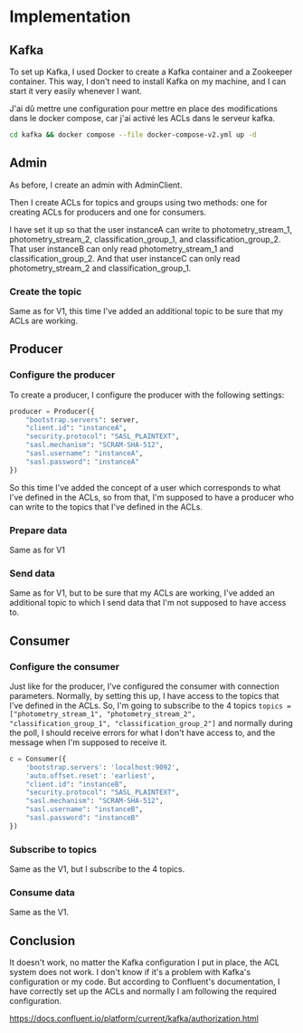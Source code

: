 # Implementation

## Kafka

To set up Kafka, I used Docker to create a Kafka container and a Zookeeper container. This way, I don't need to install Kafka on my machine, and I can start it very easily whenever I want.

J'ai dû mettre une configuration pour mettre en place des modifications dans le docker compose, car j'ai activé les ACLs dans le serveur kafka.

```bash
cd kafka && docker compose --file docker-compose-v2.yml up -d 
```

## Admin

As before, I create an admin with AdminClient.

Then I create ACLs for topics and groups using two methods: one for creating ACLs for producers and one for consumers.

I have set it up so that the user instanceA can write to photometry_stream_1, photometry_stream_2, classification_group_1, and classification_group_2. That user instanceB can only read photometry_stream_1 and classification_group_2. And that user instanceC can only read photometry_stream_2 and classification_group_1.

### Create the topic
Same as for V1, this time I've added an additional topic to be sure that my ACLs are working.

## Producer

### Configure the producer

To create a producer, I configure the producer with the following settings:

```python
producer = Producer({
    "bootstrap.servers": server,
    "client.id": "instanceA",
    "security.protocol": "SASL_PLAINTEXT",
    "sasl.mechanism": "SCRAM-SHA-512",
    "sasl.username": "instanceA",
    "sasl.password": "instanceA"
})
```

So this time I've added the concept of a user which corresponds to what I've defined in the ACLs, so from that, I'm supposed to have a producer who can write to the topics that I've defined in the ACLs.

### Prepare data

Same as for V1

### Send data

Same as for V1, but to be sure that my ACLs are working, I've added an additional topic to which I send data that I'm not supposed to have access to.

## Consumer

### Configure the consumer

Just like for the producer, I've configured the consumer with connection parameters. Normally, by setting this up, I have access to the topics that I've defined in the ACLs. So, I'm going to subscribe to the 4 topics ``topics = ["photometry_stream_1", "photometry_stream_2", "classification_group_1", "classification_group_2"]`` and normally during the poll, I should receive errors for what I don't have access to, and the message when I'm supposed to receive it.

```python
c = Consumer({
    'bootstrap.servers': 'localhost:9092',
    'auto.offset.reset': 'earliest',
    "client.id": "instanceB",
    "security.protocol": "SASL_PLAINTEXT",
    "sasl.mechanism": "SCRAM-SHA-512",
    "sasl.username": "instanceB",
    "sasl.password": "instanceB"
})
```

### Subscribe to topics

Same as the V1, but I subscribe to the 4 topics.

### Consume data

Same as the V1.

## Conclusion

It doesn't work, no matter the Kafka configuration I put in place, the ACL system does not work. I don't know if it's a problem with Kafka's configuration or my code. But according to Confluent's documentation, I have correctly set up the ACLs and normally I am following the required configuration.

https://docs.confluent.io/platform/current/kafka/authorization.html
